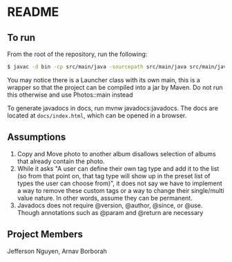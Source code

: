 # README

## To run

From the root of the repository, run the following:

```bash
$ javac -d bin -cp src/main/java -sourcepath src/main/java src/main/java/module-info.java $(find src/main/java -name "*.java")  -cp src/main/resources
```
You may notice there is a Launcher class with its own main, this is a wrapper so that the project can be compiled into a jar by Maven. Do not run this otherwise and use Photos::main instead

To generate javadocs in docs, run mvnw javadocs:javadocs. The docs are located at `docs/index.html`, which can be opened in a browser.

## Assumptions
1. Copy and Move photo to another album disallows selection of albums that already contain the photo.
2. While it asks "A user can define their own tag type and add it to the list (so from that point on, that tag type will show up in the preset list of types the user can choose from)", it does not say we have to implement a way to remove these custom tags or a way to change their single/multi value nature. In other words, assume they can be permanent.
3. Javadocs does not require @version, @author, @since, or @use. Though annotations such as @param and @return are necessary

## Project Members
Jefferson Nguyen, Arnav Borborah